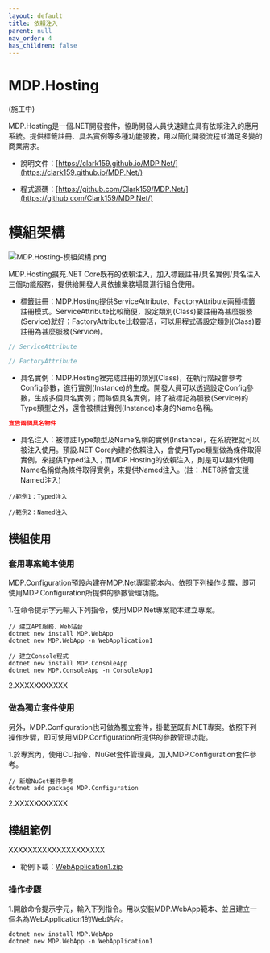 ```yaml
---
layout: default
title: 依賴注入
parent: null
nav_order: 4
has_children: false
---
```


# MDP.Hosting

(施工中)

MDP.Hosting是一個.NET開發套件，協助開發人員快速建立具有依賴注入的應用系統。提供標籤註冊、具名實例等多種功能服務，用以簡化開發流程並滿足多變的商業需求。

- 說明文件：[https://clark159.github.io/MDP.Net/](https://clark159.github.io/MDP.Net/)

- 程式源碼：[https://github.com/Clark159/MDP.Net/](https://github.com/Clark159/MDP.Net/)


# 模組架構

![MDP.Hosting-模組架構.png](https://clark159.github.io/MDP.Net/依賴注入/MDP.Hosting-模組架構.png)

MDP.Hosting擴充.NET Core既有的依賴注入，加入標籤註冊/具名實例/具名注入三個功能服務，提供給開發人員依據業務場景進行組合使用。

- 標籤註冊：MDP.Hosting提供ServiceAttribute、FactoryAttribute兩種標籤註冊模式。ServiceAttribute比較簡便，設定類別(Class)要註冊為甚麼服務(Service)就好；FactoryAttribute比較靈活，可以用程式碼設定類別(Class)要註冊為甚麼服務(Service)。

```csharp
// ServiceAttribute

// FactoryAttribute
```

- 具名實例：MDP.Hosting裡完成註冊的類別(Class)，在執行階段會參考Config參數，進行實例(Instance)的生成。開發人員可以透過設定Config參數，生成多個具名實例；而每個具名實例，除了被標記為服務(Service)的Type類型之外，還會被標註實例(Instance)本身的Name名稱。

```json
宣告兩個具名物件
```

- 具名注入：被標註Type類型及Name名稱的實例(Instance)，在系統裡就可以被注入使用。預設.NET Core內建的依賴注入，會使用Type類型做為條件取得實例，來提供Typed注入；而MDP.Hosting的依賴注入，則是可以額外使用Name名稱做為條件取得實例，來提供Named注入。(註：.NET8將會支援Named注入)

```
//範例1：Typed注入

```

```
//範例2：Named注入

```


## 模組使用

### 套用專案範本使用

MDP.Configuration預設內建在MDP.Net專案範本內。依照下列操作步驟，即可使用MDP.Configuration所提供的參數管理功能。

1.在命令提示字元輸入下列指令，使用MDP.Net專案範本建立專案。
 
```
// 建立API服務、Web站台
dotnet new install MDP.WebApp
dotnet new MDP.WebApp -n WebApplication1

// 建立Console程式
dotnet new install MDP.ConsoleApp
dotnet new MDP.ConsoleApp -n ConsoleApp1
```

2.XXXXXXXXXXX

### 做為獨立套件使用

另外，MDP.Configuration也可做為獨立套件，掛載至既有.NET專案。依照下列操作步驟，即可使用MDP.Configuration所提供的參數管理功能。

1.於專案內，使用CLI指令、NuGet套件管理員，加入MDP.Configuration套件參考。

```
// 新增NuGet套件參考
dotnet add package MDP.Configuration
```

2.XXXXXXXXXXX


## 模組範例

XXXXXXXXXXXXXXXXXXXX

- 範例下載：[WebApplication1.zip](https://clark159.github.io/MDP.Net/依賴注入/WebApplication1.zip)

### 操作步驟

1.開啟命令提示字元，輸入下列指令。用以安裝MDP.WebApp範本、並且建立一個名為WebApplication1的Web站台。

```
dotnet new install MDP.WebApp
dotnet new MDP.WebApp -n WebApplication1
```